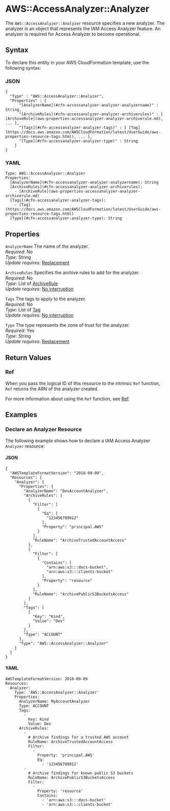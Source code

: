 # AWS::AccessAnalyzer::Analyzer<a name="aws-resource-accessanalyzer-analyzer"></a>

The `AWS::AccessAnalyzer::Analyzer` resource specifies a new analyzer\. The analyzer is an object that represents the IAM Access Analyzer feature\. An analyzer is required for Access Analyzer to become operational\.

## Syntax<a name="aws-resource-accessanalyzer-analyzer-syntax"></a>

To declare this entity in your AWS CloudFormation template, use the following syntax:

### JSON<a name="aws-resource-accessanalyzer-analyzer-syntax.json"></a>

```
{
  "Type" : "AWS::AccessAnalyzer::Analyzer",
  "Properties" : {
      "[AnalyzerName](#cfn-accessanalyzer-analyzer-analyzername)" : String,
      "[ArchiveRules](#cfn-accessanalyzer-analyzer-archiverules)" : [ [ArchiveRule](aws-properties-accessanalyzer-analyzer-archiverule.md), ... ],
      "[Tags](#cfn-accessanalyzer-analyzer-tags)" : [ [Tag](https://docs.aws.amazon.com/AWSCloudFormation/latest/UserGuide/aws-properties-resource-tags.html), ... ],
      "[Type](#cfn-accessanalyzer-analyzer-type)" : String
    }
}
```

### YAML<a name="aws-resource-accessanalyzer-analyzer-syntax.yaml"></a>

```
Type: AWS::AccessAnalyzer::Analyzer
Properties: 
  [AnalyzerName](#cfn-accessanalyzer-analyzer-analyzername): String
  [ArchiveRules](#cfn-accessanalyzer-analyzer-archiverules): 
    - [ArchiveRule](aws-properties-accessanalyzer-analyzer-archiverule.md)
  [Tags](#cfn-accessanalyzer-analyzer-tags): 
    - [Tag](https://docs.aws.amazon.com/AWSCloudFormation/latest/UserGuide/aws-properties-resource-tags.html)
  [Type](#cfn-accessanalyzer-analyzer-type): String
```

## Properties<a name="aws-resource-accessanalyzer-analyzer-properties"></a>

`AnalyzerName`  <a name="cfn-accessanalyzer-analyzer-analyzername"></a>
The name of the analyzer\.  
*Required*: No  
*Type*: String  
*Update requires*: [Replacement](https://docs.aws.amazon.com/AWSCloudFormation/latest/UserGuide/using-cfn-updating-stacks-update-behaviors.html#update-replacement)

`ArchiveRules`  <a name="cfn-accessanalyzer-analyzer-archiverules"></a>
Specifies the archive rules to add for the analyzer\.  
*Required*: No  
*Type*: List of [ArchiveRule](aws-properties-accessanalyzer-analyzer-archiverule.md)  
*Update requires*: [No interruption](https://docs.aws.amazon.com/AWSCloudFormation/latest/UserGuide/using-cfn-updating-stacks-update-behaviors.html#update-no-interrupt)

`Tags`  <a name="cfn-accessanalyzer-analyzer-tags"></a>
The tags to apply to the analyzer\.  
*Required*: No  
*Type*: List of [Tag](https://docs.aws.amazon.com/AWSCloudFormation/latest/UserGuide/aws-properties-resource-tags.html)  
*Update requires*: [No interruption](https://docs.aws.amazon.com/AWSCloudFormation/latest/UserGuide/using-cfn-updating-stacks-update-behaviors.html#update-no-interrupt)

`Type`  <a name="cfn-accessanalyzer-analyzer-type"></a>
The type represents the zone of trust for the analyzer\.  
*Required*: Yes  
*Type*: String  
*Update requires*: [Replacement](https://docs.aws.amazon.com/AWSCloudFormation/latest/UserGuide/using-cfn-updating-stacks-update-behaviors.html#update-replacement)

## Return Values<a name="aws-resource-accessanalyzer-analyzer-return-values"></a>

### Ref<a name="aws-resource-accessanalyzer-analyzer-return-values-ref"></a>

When you pass the logical ID of this resource to the intrinsic `Ref` function, `Ref` returns the ARN of the analyzer created\.

For more information about using the `Ref` function, see [Ref](https://docs.aws.amazon.com/AWSCloudFormation/latest/UserGuide/intrinsic-function-reference-ref.html)\.

## Examples<a name="aws-resource-accessanalyzer-analyzer--examples"></a>

### Declare an Analyzer Resource<a name="aws-resource-accessanalyzer-analyzer--examples--Declare_an_Analyzer_Resource"></a>

The following example shows how to declare a IAM Access Analyzer `Analyzer` resource:

#### JSON<a name="aws-resource-accessanalyzer-analyzer--examples--Declare_an_Analyzer_Resource--json"></a>

```
{
  "AWSTemplateFormatVersion": "2010-09-09",
  "Resources": {
    "Analyzer": {
      "Properties": {
        "AnalyzerName": "DevAccountAnalyzer",
        "ArchiveRules": [
          {
            "Filter": [
              {
                "Eq": [
                  "123456789012"
                ],
                "Property": "principal.AWS"
              }
            ],
            "RuleName": "ArchiveTrustedAccountAccess"
          },
          {
            "Filter": [
              {
                "Contains": [
                  "arn:aws:s3:::docs-bucket",
                  "arn:aws:s3:::clients-bucket"
                ],
                "Property": "resource"
              }
            ],
            "RuleName": "ArchivePublicS3BucketsAccess"
          }
        ],
        "Tags": [
          {
            "Key": "Kind",
            "Value": "Dev"
          }
        ],
        "Type": "ACCOUNT"
      },
      "Type": "AWS::AccessAnalyzer::Analyzer"
    }
  }
}
```

#### YAML<a name="aws-resource-accessanalyzer-analyzer--examples--Declare_an_Analyzer_Resource--yaml"></a>

```
AWSTemplateFormatVersion: 2010-09-09
Resources:
  Analyzer:
    Type: 'AWS::AccessAnalyzer::Analyzer'
    Properties:
      AnalyzerName: MyAccountAnalyzer
      Type: ACCOUNT
      Tags:
        -
          Key: Kind
          Value: Dev
      ArchiveRules:
        -
          # Archive findings for a trusted AWS account
          RuleName: ArchiveTrustedAccountAccess
          Filter:
            -
              Property: 'principal.AWS'
              Eq:
                - '123456789012'
        -
          # Archive findings for known public S3 buckets
          RuleName: ArchivePublicS3BucketsAccess
          Filter:
            -
              Property: 'resource'
              Contains:
                - 'arn:aws:s3:::docs-bucket'
                - 'arn:aws:s3:::clients-bucket'
```